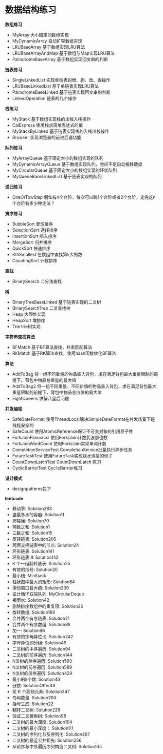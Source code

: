 # 数据结构练习

**数组练习**
- MyArray 大小固定的数组实现
- MyDynamicArray 自动扩容数组实现
- LRUBaseArray 基于数组实现LRU算法
- LRUBaseArrayAndMap 基于数组与Map实现LRU算法
- PalindromeBaseArray 基于数组实现回文串的判断

**链表练习**
- SingleLinkedList 实现单链表的增、删、改、查操作
- LRUBaseLinkedList 基于单链表实现LRU算法
- PalindromeBaseLinked 基于链表实现回文串的判断
- LinkedOperation 链表的几个操作

**栈练习**
- MyStack 基于数组实现栈的出栈入栈操作
- CalExpress 使用栈求简单表达式的值
- MyStackByLinked 基于链表实现栈的入栈出栈操作
- Browser 实现浏览器的前进后退功能

**队列练习**
- MyArrayQueue 基于固定大小的数组实现的队列
- MyDynamicArrayQueue 基于数组实现队列，空间不足自动搬移数据
- MyCircularQueue 基于固定大小的数组实现的环状队列
- MyQueueBaseLinkedList 基于链表实现的队列

**递归练习**
- OneOrTowStep 假如有n个台阶，每次可以跨1个台阶或者2个台阶，走完这n个台阶有多少种走法？

**排序练习**
- BubbleSort 冒泡排序
- SelectionSort 选择排序
- InsertionSort 插入排序
- MergeSort 归并排序
- QuickSort 快速排序
- KthSmallest 在数组中查找第k大的数
- CountingSort 计数排序

**查找**
- BinarySearch 二分法查找

**树**
- BinaryTreeBaseLinked 基于链表实现的二叉树
- BinarySearchTree 二叉查找树
- Heap 大顶堆实现
- HeapSort 堆排序
- Trie trie树实现

**字符串查找算法**
- BFMatch 基于BF算法查找，朴素匹配算法
- RKMatch 基于RK算法查找，使用hash函数优化BF算法

**算法**
- AddToBag 将一组不同重量的物品装入背包，求在满足背包最大重量限制的前提下，背包中物品总重量的最大值
- AddToBag2 将一组不同重量、不同价值的物品装入背包，求在满足背包最大重量限制的前提下，背包中物品总价值的最大值
- EightQueens 求解八皇后问题

**并发编程**
- SafeDateFormat 使用ThreadLocal解决SimpleDateFormat在并发场景下是线程安全的
- SafeCount 使用AtomicReference保证不可变对象的引用原子性
- ForkJoinFibonacci 使用Fork/Join计数斐波那也数
- ForkJoinWordCount 使用Fork/Join实现单词计数
- CompletionServiceTest CompletionService批量执行异步任务
- FutureTaskTest 使用FutureTask实现烧水泡茶的例子
- CountDownLatchTest CountDownLatch 练习
- CyclicBarrierTest CyclicBarrier练习

**设计模式**
- designpatterns包下

**leetcode**
- 移动零: Solution283
- 盛最多水的容器: Solution11
- 爬楼梯: Solution70
- 两数之和: Solution1
- 三数之和: Solution15
- 反转链表: Solution206
- 两两交换链表中的节点: Solution24
- 环形链表: Solution141
- 环形链表 II: Solution142
- K 个一组翻转链表: Solution25
- 有效的括号: Solution20
- 最小栈: MinStack
- 柱状图中最大的矩形: Solution84
- 滑动窗口最大值: Solution239
- 设计循环双端队列: MyCircularDeque
- 接雨水: Solution42
- 删除排序数组中的重复项: Solution26
- 旋转数组: Solution189
- 合并两个有序链表: Solution21
- 合并两个有序数组: Solution88
- 加一: Solution66
- 有效的字母异位词: Solution242
- 字母异位词分组: Solution49
- 二叉树的中序遍历: Solution94
- 二叉树的前序遍历: Solution144
- N叉树的后序遍历: Solution590
- N叉树的前序遍历: Solution589
- N叉树的层序遍历: Solution429
- 最小的k个数: Solution40
- 丑数: SolutionOffer49
- 前 K 个高频元素: Solution347
- 岛屿数量: Solution200
- 括号生成: Solution22
- 翻转二叉树: Solution226
- 验证二叉搜索树: Solution98
- 二叉树的最大深度: Solution104
- 二叉树的最小深度： Solution111
- 二叉树的序列化与反序列化: Solution297
- 二叉树的最近公共祖先: Solution236
- 从前序与中序遍历序列构造二叉树: Solution105